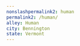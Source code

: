 ```yaml
---
﻿nonslashpermalink2: human
permalink2: /human/
alley: Human
city: Bennington
state: Vermont
---
```

